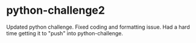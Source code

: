 # python-challenge2
Updated python challenge.  Fixed coding and formatting issue.  Had a hard time getting it to "push" into python-challenge.
